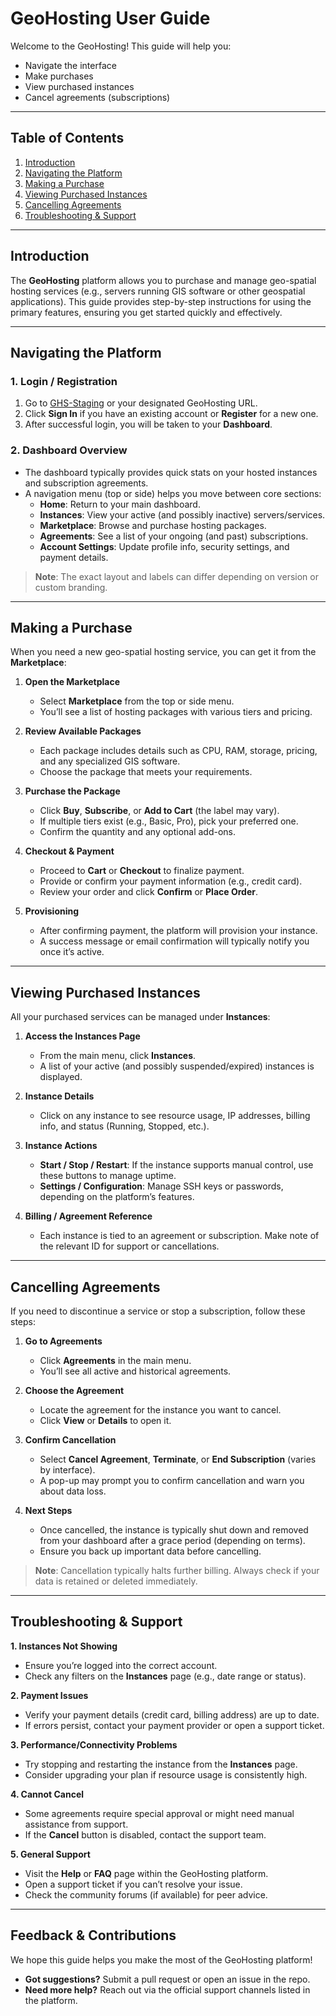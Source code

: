 # GeoHosting User Guide

Welcome to the GeoHosting! This guide will help you:
- Navigate the interface
- Make purchases
- View purchased instances
- Cancel agreements (subscriptions)

---

## Table of Contents
1. [Introduction](#introduction)
2. [Navigating the Platform](#navigating-the-platform)
3. [Making a Purchase](#making-a-purchase)
4. [Viewing Purchased Instances](#viewing-purchased-instances)
5. [Cancelling Agreements](#cancelling-agreements)
6. [Troubleshooting & Support](#troubleshooting--support)

---

## Introduction

The **GeoHosting** platform allows you to purchase and manage geo-spatial hosting services (e.g., servers running GIS software or other geospatial applications). This guide provides step-by-step instructions for using the primary features, ensuring you get started quickly and effectively.

---

## Navigating the Platform

### 1. Login / Registration
1. Go to [GHS-Staging](https://geohosting.sta.do.kartoza.com/) or your designated GeoHosting URL.
2. Click **Sign In** if you have an existing account or **Register** for a new one.
3. After successful login, you will be taken to your **Dashboard**.

### 2. Dashboard Overview
- The dashboard typically provides quick stats on your hosted instances and subscription agreements.
- A navigation menu (top or side) helps you move between core sections:
  - **Home**: Return to your main dashboard.
  - **Instances**: View your active (and possibly inactive) servers/services.
  - **Marketplace**: Browse and purchase hosting packages.
  - **Agreements**: See a list of your ongoing (and past) subscriptions.
  - **Account Settings**: Update profile info, security settings, and payment details.

> **Note**: The exact layout and labels can differ depending on version or custom branding.

---

## Making a Purchase

When you need a new geo-spatial hosting service, you can get it from the **Marketplace**:

1. **Open the Marketplace**
   - Select **Marketplace** from the top or side menu.
   - You’ll see a list of hosting packages with various tiers and pricing.
   
2. **Review Available Packages**
   - Each package includes details such as CPU, RAM, storage, pricing, and any specialized GIS software.
   - Choose the package that meets your requirements.

3. **Purchase the Package**
   - Click **Buy**, **Subscribe**, or **Add to Cart** (the label may vary).
   - If multiple tiers exist (e.g., Basic, Pro), pick your preferred one.
   - Confirm the quantity and any optional add-ons.

4. **Checkout & Payment**
   - Proceed to **Cart** or **Checkout** to finalize payment.
   - Provide or confirm your payment information (e.g., credit card).
   - Review your order and click **Confirm** or **Place Order**.

5. **Provisioning**
   - After confirming payment, the platform will provision your instance.
   - A success message or email confirmation will typically notify you once it’s active.

---

## Viewing Purchased Instances

All your purchased services can be managed under **Instances**:

1. **Access the Instances Page**
   - From the main menu, click **Instances**.
   - A list of your active (and possibly suspended/expired) instances is displayed.

2. **Instance Details**
   - Click on any instance to see resource usage, IP addresses, billing info, and status (Running, Stopped, etc.).

3. **Instance Actions**
   - **Start / Stop / Restart**: If the instance supports manual control, use these buttons to manage uptime.
   - **Settings / Configuration**: Manage SSH keys or passwords, depending on the platform’s features.

4. **Billing / Agreement Reference**
   - Each instance is tied to an agreement or subscription. Make note of the relevant ID for support or cancellations.

---

## Cancelling Agreements

If you need to discontinue a service or stop a subscription, follow these steps:

1. **Go to Agreements**
   - Click **Agreements** in the main menu.
   - You’ll see all active and historical agreements.

2. **Choose the Agreement**
   - Locate the agreement for the instance you want to cancel.
   - Click **View** or **Details** to open it.

3. **Confirm Cancellation**
   - Select **Cancel Agreement**, **Terminate**, or **End Subscription** (varies by interface).
   - A pop-up may prompt you to confirm cancellation and warn you about data loss.

4. **Next Steps**
   - Once cancelled, the instance is typically shut down and removed from your dashboard after a grace period (depending on terms).
   - Ensure you back up important data before cancelling.

> **Note**: Cancellation typically halts further billing. Always check if your data is retained or deleted immediately.

---

## Troubleshooting & Support

**1. Instances Not Showing**
   - Ensure you’re logged into the correct account.
   - Check any filters on the **Instances** page (e.g., date range or status).

**2. Payment Issues**
   - Verify your payment details (credit card, billing address) are up to date.
   - If errors persist, contact your payment provider or open a support ticket.

**3. Performance/Connectivity Problems**
   - Try stopping and restarting the instance from the **Instances** page.
   - Consider upgrading your plan if resource usage is consistently high.

**4. Cannot Cancel**
   - Some agreements require special approval or might need manual assistance from support.
   - If the **Cancel** button is disabled, contact the support team.

**5. General Support**
   - Visit the **Help** or **FAQ** page within the GeoHosting platform.
   - Open a support ticket if you can’t resolve your issue.
   - Check the community forums (if available) for peer advice.

---

## Feedback & Contributions

We hope this guide helps you make the most of the GeoHosting platform!
- **Got suggestions?** Submit a pull request or open an issue in the repo.
- **Need more help?** Reach out via the official support channels listed in the platform.